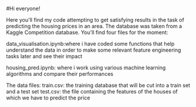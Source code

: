 #Hi everyone! 

Here you'll find my code attempting to get satisfying results in the task of predicting the housing prices in an area. The database was taken from a Kaggle Competition database.
You'll find four files for the moment:

data_visualisation.ipynb:where i have coded some functions that help understand the data in order to make some relevant feature engineering tasks later and see their impact  

housing_pred.ipynb: where i work using various machine learning algorithms and compare their performances

The data files: train.csv: the training database that will be cut into a train set and a test set
test.csv: the file containing the features of the houses of which we have to predict the price
